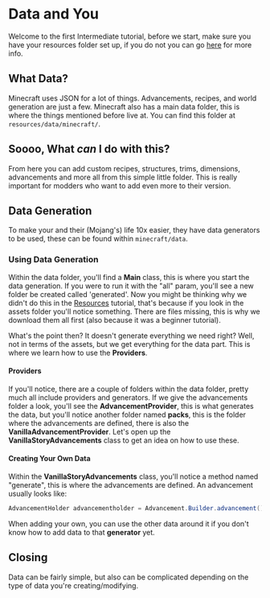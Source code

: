 <head>
<meta property="og:title" content="MCPReborn Wiki" />
<meta content="A resource to help others get around Minecraft's code." property="og:description" />
<meta property="og:type" content="website" />
<meta content="#43B581" data-react-helmet="true" name="theme-color" />
<meta property="og:url" content="https://archerv123456.github.io/MCPRWiki/" />
</head>

# Data and You

Welcome to the first Intermediate tutorial, before we start, make sure you have your resources folder set up, if you do not you can go [here](../Beginner/Resources.md) for more info.

## What Data?

Minecraft uses JSON for a lot of things. Advancements, recipes, and world generation are just a few. Minecraft also has a main data folder, this is where the things mentioned before live at. You can find this folder at ``resources/data/minecraft/``.

## Soooo, What *can* I do with this?

From here you can add custom recipes, structures, trims, dimensions, advancements and more all from this simple little folder. This is really important for modders who want to add even more to their version.

## Data Generation

To make your and their (Mojang's) life 10x easier, they have data generators to be used, these can be found within ``minecraft/data``.

### Using Data Generation

Within the data folder, you'll find a **Main** class, this is where you start the data generation. If you were to run it with the "all" param, you'll see a new folder be created called 'generated'. Now you might be thinking why we didn't do this in the [Resources](../Beginner/Resources.md) tutorial, that's because if you look in the assets folder you'll notice something. There are files missing, this is why we download them all first (also because it was a beginner tutorial).

What's the point then? It doesn't generate everything we need right? Well, not in terms of the assets, but we get everything for the data part. This is where we learn how to use the **Providers**.

#### Providers

If you'll notice, there are a couple of folders within the data folder, pretty much all include providers and generators. If we give the advancements folder a look, you'll see the **AdvancementProvider**, this is what generates the data, but you'll notice another folder named **packs**, this is the folder where the advancements are defined, there is also the **VanillaAdvancementProvider**. Let's open up the **VanillaStoryAdvancements** class to get an idea on how to use these.

#### Creating Your Own Data

Within the **VanillaStoryAdvancements** class, you'll notice a method named "generate", this is where the advancements are defined. An advancement usually looks like:

```java
AdvancementHolder advancementholder = Advancement.Builder.advancement().display(Blocks.GRASS_BLOCK, Component.translatable("advancements.story.root.title"), Component.translatable("advancements.story.root.description"), new ResourceLocation("textures/gui/advancements/backgrounds/stone.png"), FrameType.TASK, false, false, false).addCriterion("crafting_table", InventoryChangeTrigger.TriggerInstance.hasItems(Blocks.CRAFTING_TABLE)).save(p_248554_, "story/root");
```
When adding your own, you can use the other data around it if you don't know how to add data to that **generator** yet.

## Closing

Data can be fairly simple, but also can be complicated depending on the type of data you're creating/modifying.